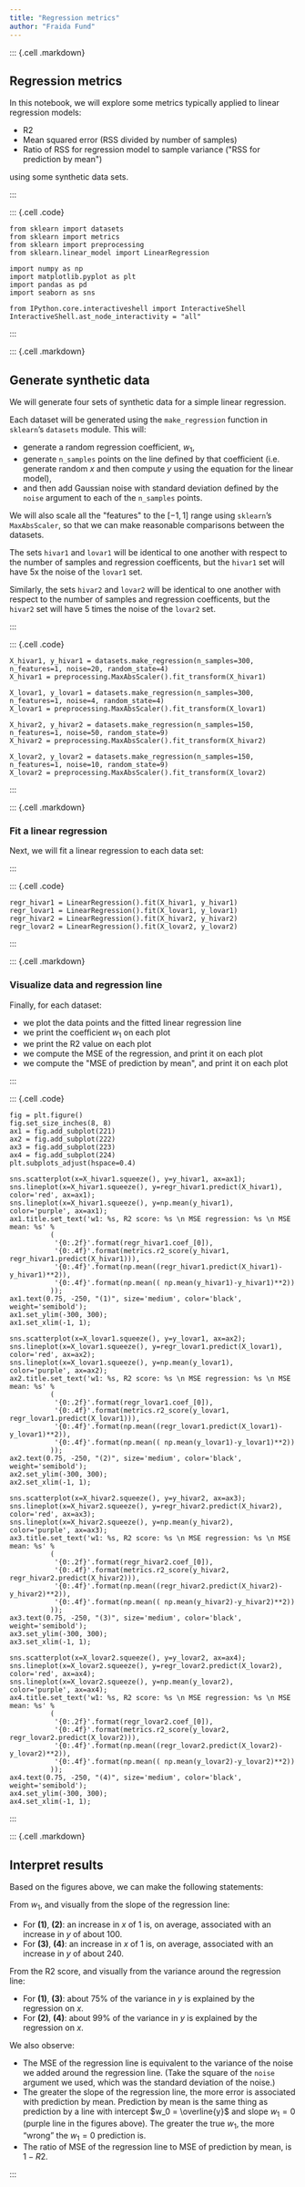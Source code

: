 ```yaml
---
title: "Regression metrics"	
author: "Fraida Fund"
---
```


::: {.cell .markdown}

Regression metrics
------------------

In this notebook, we will explore some metrics typically applied to
linear regression models:

-   R2
-   Mean squared error (RSS divided by number of samples)
-   Ratio of RSS for regression model to sample variance ("RSS for prediction by mean")

using some synthetic data sets.

:::

::: {.cell .code}
``` {.python}
from sklearn import datasets
from sklearn import metrics
from sklearn import preprocessing
from sklearn.linear_model import LinearRegression

import numpy as np
import matplotlib.pyplot as plt
import pandas as pd
import seaborn as sns

from IPython.core.interactiveshell import InteractiveShell
InteractiveShell.ast_node_interactivity = "all"
```
:::


::: {.cell .markdown}

## Generate synthetic data

We will generate four sets of synthetic data for a simple linear regression.

Each dataset will be generated using the `make_regression` function in
`sklearn`’s `datasets` module. This will: 

* generate a random regression coefficient, $w_1$,
* generate `n_samples` points on the line defined by that coefficient (i.e. generate random $x$ and then compute $y$ using the equation for the linear model), 
* and then add Gaussian noise with standard deviation defined by the `noise` argument to each of the `n_samples` points.

We will also scale all the "features" to the $[-1, 1]$ range using
`sklearn`’s `MaxAbsScaler`, so that we can make reasonable comparisons
between the datasets.

The sets `hivar1` and `lovar1` will be identical to one another with
respect to the number of samples and regression coefficents, but the
`hivar1` set will have 5x the noise of the `lovar1` set.

Similarly, the sets `hivar2` and `lovar2` will be identical to one
another with respect to the number of samples and regression
coefficents, but the `hivar2` set will have 5 times the noise of the `lovar2` set.


:::

::: {.cell .code}
``` {.python}
X_hivar1, y_hivar1 = datasets.make_regression(n_samples=300, n_features=1, noise=20, random_state=4)
X_hivar1 = preprocessing.MaxAbsScaler().fit_transform(X_hivar1)

X_lovar1, y_lovar1 = datasets.make_regression(n_samples=300, n_features=1, noise=4, random_state=4)
X_lovar1 = preprocessing.MaxAbsScaler().fit_transform(X_lovar1)

X_hivar2, y_hivar2 = datasets.make_regression(n_samples=150, n_features=1, noise=50, random_state=9)
X_hivar2 = preprocessing.MaxAbsScaler().fit_transform(X_hivar2)

X_lovar2, y_lovar2 = datasets.make_regression(n_samples=150, n_features=1, noise=10, random_state=9)
X_lovar2 = preprocessing.MaxAbsScaler().fit_transform(X_lovar2)
```
:::


::: {.cell .markdown}


### Fit a linear regression

Next, we will fit a linear regression to each data set:

:::

::: {.cell .code}
``` {.python}
regr_hivar1 = LinearRegression().fit(X_hivar1, y_hivar1)
regr_lovar1 = LinearRegression().fit(X_lovar1, y_lovar1)
regr_hivar2 = LinearRegression().fit(X_hivar2, y_hivar2)
regr_lovar2 = LinearRegression().fit(X_lovar2, y_lovar2)
```
:::


::: {.cell .markdown}

### Visualize data and regression line

Finally, for each dataset:

-   we plot the data points and the fitted linear regression line
-   we print the coefficient $w_1$ on each plot
-   we print the R2 value on each plot
-   we compute the MSE of the regression, and print it on each plot
-   we compute the "MSE of prediction by mean", and print it on each plot

:::


::: {.cell .code}
``` {.python}
fig = plt.figure()
fig.set_size_inches(8, 8)
ax1 = fig.add_subplot(221)
ax2 = fig.add_subplot(222)
ax3 = fig.add_subplot(223)
ax4 = fig.add_subplot(224)
plt.subplots_adjust(hspace=0.4)

sns.scatterplot(x=X_hivar1.squeeze(), y=y_hivar1, ax=ax1);
sns.lineplot(x=X_hivar1.squeeze(), y=regr_hivar1.predict(X_hivar1), color='red', ax=ax1);
sns.lineplot(x=X_hivar1.squeeze(), y=np.mean(y_hivar1), color='purple', ax=ax1);
ax1.title.set_text('w1: %s, R2 score: %s \n MSE regression: %s \n MSE mean: %s' % 
          (
           '{0:.2f}'.format(regr_hivar1.coef_[0]),
           '{0:.4f}'.format(metrics.r2_score(y_hivar1, regr_hivar1.predict(X_hivar1))),
           '{0:.4f}'.format(np.mean((regr_hivar1.predict(X_hivar1)-y_hivar1)**2)),
           '{0:.4f}'.format(np.mean(( np.mean(y_hivar1)-y_hivar1)**2))
          ));
ax1.text(0.75, -250, "(1)", size='medium', color='black', weight='semibold');
ax1.set_ylim(-300, 300);
ax1.set_xlim(-1, 1);

sns.scatterplot(x=X_lovar1.squeeze(), y=y_lovar1, ax=ax2);
sns.lineplot(x=X_lovar1.squeeze(), y=regr_lovar1.predict(X_lovar1), color='red', ax=ax2);
sns.lineplot(x=X_lovar1.squeeze(), y=np.mean(y_lovar1), color='purple', ax=ax2);
ax2.title.set_text('w1: %s, R2 score: %s \n MSE regression: %s \n MSE mean: %s' % 
          (
           '{0:.2f}'.format(regr_lovar1.coef_[0]),
           '{0:.4f}'.format(metrics.r2_score(y_lovar1, regr_lovar1.predict(X_lovar1))),
           '{0:.4f}'.format(np.mean((regr_lovar1.predict(X_lovar1)-y_lovar1)**2)),
           '{0:.4f}'.format(np.mean(( np.mean(y_lovar1)-y_lovar1)**2))
          ));
ax2.text(0.75, -250, "(2)", size='medium', color='black', weight='semibold');
ax2.set_ylim(-300, 300);
ax2.set_xlim(-1, 1);

sns.scatterplot(x=X_hivar2.squeeze(), y=y_hivar2, ax=ax3);
sns.lineplot(x=X_hivar2.squeeze(), y=regr_hivar2.predict(X_hivar2), color='red', ax=ax3);
sns.lineplot(x=X_hivar2.squeeze(), y=np.mean(y_hivar2), color='purple', ax=ax3);
ax3.title.set_text('w1: %s, R2 score: %s \n MSE regression: %s \n MSE mean: %s' % 
          (
           '{0:.2f}'.format(regr_hivar2.coef_[0]),
           '{0:.4f}'.format(metrics.r2_score(y_hivar2, regr_hivar2.predict(X_hivar2))),
           '{0:.4f}'.format(np.mean((regr_hivar2.predict(X_hivar2)-y_hivar2)**2)),
           '{0:.4f}'.format(np.mean(( np.mean(y_hivar2)-y_hivar2)**2))
          ));
ax3.text(0.75, -250, "(3)", size='medium', color='black', weight='semibold');
ax3.set_ylim(-300, 300);
ax3.set_xlim(-1, 1);

sns.scatterplot(x=X_lovar2.squeeze(), y=y_lovar2, ax=ax4);
sns.lineplot(x=X_lovar2.squeeze(), y=regr_lovar2.predict(X_lovar2), color='red', ax=ax4);
sns.lineplot(x=X_lovar2.squeeze(), y=np.mean(y_lovar2), color='purple', ax=ax4);
ax4.title.set_text('w1: %s, R2 score: %s \n MSE regression: %s \n MSE mean: %s' % 
          (
           '{0:.2f}'.format(regr_lovar2.coef_[0]),
           '{0:.4f}'.format(metrics.r2_score(y_lovar2, regr_lovar2.predict(X_lovar2))),
           '{0:.4f}'.format(np.mean((regr_lovar2.predict(X_lovar2)-y_lovar2)**2)),
           '{0:.4f}'.format(np.mean(( np.mean(y_lovar2)-y_lovar2)**2))
          ));
ax4.text(0.75, -250, "(4)", size='medium', color='black', weight='semibold');
ax4.set_ylim(-300, 300);
ax4.set_xlim(-1, 1);

```
:::

::: {.cell .markdown}

## Interpret results

Based on the figures above, we can make the following statements:

From $w_1$, and visually from the slope of the regression line:

-   For **(1)**, **(2)**: an increase in $x$ of 1 is, on average,
    associated with an increase in $y$ of about 100.
-   For **(3)**, **(4)**: an increase in $x$ of 1 is, on average,
    associated with an increase in $y$ of about 240.

From the R2 score, and visually from the variance around the regression
line:

-   For **(1)**, **(3)**: about 75% of the variance in $y$ is explained
    by the regression on $x$.
-   For **(2)**, **(4)**: about 99% of the variance in $y$ is explained
    by the regression on $x$.

We also observe:

-   The MSE of the regression line is equivalent to the variance of the noise we added around the regression line. (Take the square of the `noise` argument we used, which was the standard deviation of the noise.)
-   The greater the slope of the regression line, the more error is associated with prediction by mean. Prediction by mean is the same thing as prediction by a line with intercept $w_0 = \overline{y}$ and slope $w_1 = 0$ (purple line in the figures above). The greater the true $w_1$, the more “wrong” the $w_1 = 0$ prediction is.
-   The ratio of MSE of the regression line to MSE of prediction by mean, is $1-R2$.

:::